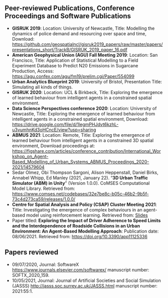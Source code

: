 ## Peer-reviewed Publications, Conference Proceedings and Software Publications


- **GISRUK 2019**: Location: University of Newcastle, Title: Modelling the dynamics of police demand and resourcing over space and time, Download: https://github.com/geospatialncl/gisruk2019_papers/raw/master/papers/presentations_short/TrackB/GISRUK_2019_paper_16.pdf
- **American Geophysical Union (AGU) Fall Meeting 2019**: Location: San Francisco, Title: Application of Statistical Modelling to a Field Experiment Database to Predict N20 Emissions in Sugarcane Production, Access: https://agu.confex.com/agu/fm19/prelim.cgi/Paper/554099 
- **Urban Analytics Blueprint 2019**: University of Bristol, Presentation Title: Simulating all kinds of things.
- **GISRUK 2020**: Location: UCL & Birkbeck, Title: Exploring the emergence of learned behaviour from intelligent agents in a constrained spatial environment.
- **Data Science Perspectives conference 2020**: Location: University of Newcastle, Title: Exploring the emergence of learned behaviour from intelligent agents in a constrained spatial environment, Download: https://drive.google.com/file/d/1legmPHJdvt6kzhL-u3vumhnKd3oHCncE/view?usp=sharing
- **ABMUS 2021**: Location: Remote, Title: Exploring the emergence of learned behaviour from intelligent agents in a constrained 3D spatial environment, Download proceedings at: https://figshare.com/articles/conference_contribution/International_Workshop_on_Agent-Based_Modelling_of_Urban_Systems_ABMUS_Proceedings_2020-2021/14579604
- Sedar Olmez, Obi Thompson Sargoni, Alison Heppenstall, Daniel Birks, Annabel Whipp, Ed Manley (2021, January 22). “**3D Urban Traffic Simulator (ABM) in Unity**” (Version 1.0.0). CoMSES Computational Model Library. Retrieved from: https://www.comses.net/codebases/32e7be8c-b05c-46b2-9b5f-73c4d273ca59/releases/1.0.0/
- **Centre for Spatial Analysis and Policy (CSAP) Cluster Meeting 2021**: Title: Investigating the emergence of complex behaviours in an agent-based model using reinforcement learning. Retrieved from: <a href="https://github.com/SedarOlmez94/sedarolmez.git.io/blob/master/sedar_olmez_CSAP2021.pdf" target="_blank">Slides</a>
- Paper titled: **Exploring the Impact of Driver Adherence to Speed Limits and the Interdependence of Roadside Collisions in an Urban Environment: An Agent-Based Modelling Approach**: Publication date: 08/06/2021. Retrieved from: https://doi.org/10.3390/app11125336


## Papers reviewed
- 09/07/2020, Journal: SoftwareX https://www.journals.elsevier.com/softwarex/ manuscript number: SOFTX_2020_159.
- 10/05/2021, Journal: Journal of Artificial Societies and Social Simulation (JASSS) http://jasss.soc.surrey.ac.uk/JASSS.html manuscript number: 2021:55:1.

